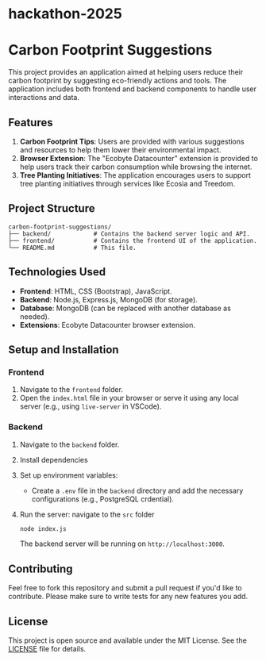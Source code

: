 # hackathon-2025
# Carbon Footprint Suggestions

This project provides an application aimed at helping users reduce their carbon footprint by suggesting eco-friendly actions and tools. The application includes both frontend and backend components to handle user interactions and data.

## Features

1. **Carbon Footprint Tips**: Users are provided with various suggestions and resources to help them lower their environmental impact.
2. **Browser Extension**: The "Ecobyte Datacounter" extension is provided to help users track their carbon consumption while browsing the internet.
3. **Tree Planting Initiatives**: The application encourages users to support tree planting initiatives through services like Ecosia and Treedom.

## Project Structure
```
carbon-footprint-suggestions/
├── backend/            # Contains the backend server logic and API.
├── frontend/           # Contains the frontend UI of the application.
└── README.md           # This file.
```
## Technologies Used

- **Frontend**: HTML, CSS (Bootstrap), JavaScript.
- **Backend**: Node.js, Express.js, MongoDB (for storage).
- **Database**: MongoDB (can be replaced with another database as needed).
- **Extensions**: Ecobyte Datacounter browser extension.

## Setup and Installation

### Frontend

1. Navigate to the `frontend` folder.
2. Open the `index.html` file in your browser or serve it using any local server (e.g., using `live-server` in VSCode).

### Backend

1. Navigate to the `backend` folder.
2. Install dependencies

3. Set up environment variables:
    - Create a `.env` file in the `backend` directory and add the necessary configurations (e.g., PostgreSQL crdential).
4. Run the server:
navigate to the `src` folder
    ```bash
    node index.js
    ```
    The backend server will be running on `http://localhost:3000`.

## Contributing

Feel free to fork this repository and submit a pull request if you'd like to contribute. Please make sure to write tests for any new features you add.

## License

This project is open source and available under the MIT License. See the [LICENSE](LICENSE) file for details.